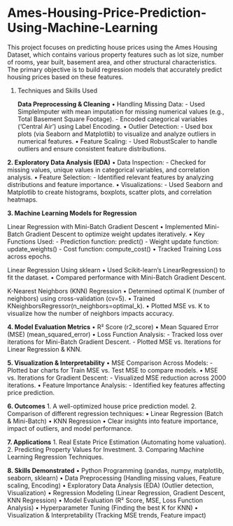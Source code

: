 # Ames-Housing-Price-Prediction-Using-Machine-Learning
This project focuses on predicting house prices using the Ames Housing Dataset, which contains various property features such as lot size, number of rooms, year built, basement area, and other structural characteristics. The primary objective is to build regression models that accurately predict housing prices based on these features.

1. Techniques and Skills Used
   
   **Data Preprocessing & Cleaning**
    •	Handling Missing Data: 
       - Used SimpleImputer with mean imputation for missing numerical values (e.g., Total Basement Square Footage).
       - Encoded categorical variables (‘Central Air’) using Label Encoding.
    •	Outlier Detection:
       - Used box plots (via Seaborn and Matplotlib) to visualize and analyze outliers in numerical features.
    •	Feature Scaling:
       - Used RobustScaler to handle outliers and ensure consistent feature distributions.

**2. Exploratory Data Analysis (EDA)**
    •	Data Inspection:
        - Checked for missing values, unique values in categorical variables, and correlation analysis.
    •	Feature Selection:
        - Identified relevant features by analyzing distributions and feature importance.
    •	Visualizations:
        - Used Seaborn and Matplotlib to create histograms, boxplots, scatter plots, and correlation heatmaps.

**3. Machine Learning Models for Regression**

   Linear Regression with Mini-Batch Gradient Descent
      •	Implemented Mini-Batch Gradient Descent to optimize weight updates iteratively.
      •	Key Functions Used:
         -	Prediction function: predict()
         -	Weight update function: update_weights()
         -	Cost function: compute_cost()
      •	Tracked Training Loss across epochs.
   
   Linear Regression Using sklearn
      •	Used Scikit-learn’s LinearRegression() to fit the dataset.
      •	Compared performance with Mini-Batch Gradient Descent.

   K-Nearest Neighbors (KNN) Regression
      •	Determined optimal K (number of neighbors) using cross-validation (cv=5).
      •	Trained KNeighborsRegressor(n_neighbors=optimal_k).
      •	Plotted MSE vs. K to visualize how the number of neighbors impacts accuracy.

**4. Model Evaluation Metrics**
      •	R² Score (r2_score)
      •	Mean Squared Error (MSE) (mean_squared_error)
      •	Loss Function Analysis:
          - Tracked loss over iterations for Mini-Batch Gradient Descent.
          - Plotted MSE vs. Iterations for Linear Regression & KNN.

**5. Visualization & Interpretability**
      •	MSE Comparison Across Models:
          - Plotted bar charts for Train MSE vs. Test MSE to compare models.
      •	MSE vs. Iterations for Gradient Descent:
          - Visualized MSE reduction across 2000 iterations.
      •	Feature Importance Analysis:
          - Identified key features affecting price prediction.

**6. Outcomes**
       1. A well-optimized house price prediction model.
       2. Comparison of different regression techniques:
          •	Linear Regression (Batch & Mini-Batch)
          •	KNN Regression
          •	Clear insights into feature importance, impact of outliers, and model performance.

**7. Applications**
      1. Real Estate Price Estimation (Automating home valuation).
      2. Predicting Property Values for Investment.
      3. Comparing Machine Learning Regression Techniques.

**8. Skills Demonstrated**
     •	Python Programming (pandas, numpy, matplotlib, seaborn, sklearn)
     •	Data Preprocessing (Handling missing values, Feature scaling, Encoding)
     •	Exploratory Data Analysis (EDA) (Outlier detection, Visualization)
     •	Regression Modeling (Linear Regression, Gradient Descent, KNN Regression)
     •	Model Evaluation (R² Score, MSE, Loss Function Analysis)
     •	Hyperparameter Tuning (Finding the best K for KNN)
     •	Visualization & Interpretability (Tracking MSE trends, Feature impact)
